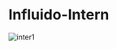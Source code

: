 # Influido-Intern
![inter1](https://user-images.githubusercontent.com/40159239/53656459-4c47e400-3c79-11e9-912d-20ffccca5036.png)
